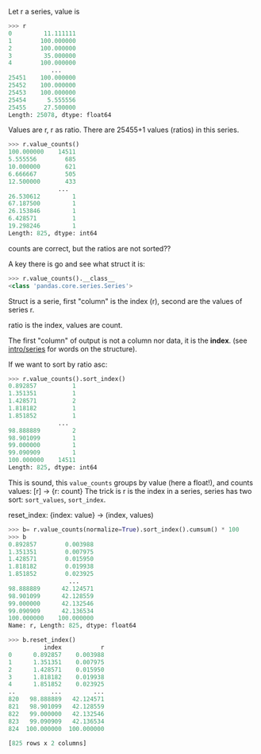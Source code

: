 Let r a series, value is 

```python
>>> r
0         11.111111
1        100.000000
2        100.000000
3         35.000000
4        100.000000
            ...
25451    100.000000
25452    100.000000
25453    100.000000
25454      5.555556
25455     27.500000
Length: 25078, dtype: float64
```

Values are r, r as ratio.
There are 25455+1 values (ratios) in this series.

```python
>>> r.value_counts()
100.000000    14511
5.555556        685
10.000000       621
6.666667        505
12.500000       433
              ...
26.530612         1
67.187500         1
26.153846         1
6.428571          1
19.298246         1
Length: 825, dtype: int64
```

counts are correct, but the ratios are not sorted??

A key there is go and see what struct it is:

```python
>>> r.value_counts().__class__
<class 'pandas.core.series.Series'>
```

Struct is a serie, first "column" is the index (r), second are the values of series r.

ratio is the index, values are count.

The first "column" of output is not a column nor data, it is the __index__.
(see [intro/series](https://pandas.pydata.org/pandas-docs/stable/user_guide/dsintro.html#series) for words on the structure).

If we want to sort by ratio asc:

```python
>>> r.value_counts().sort_index()
0.892857          1
1.351351          1
1.428571          2
1.818182          1
1.851852          1
              ...
98.888889         2
98.901099         1
99.000000         1
99.090909         1
100.000000    14511
Length: 825, dtype: int64
```

This is sound, this `value_counts` groups by value (here a float!), and counts values: [r] → {r: count}
The trick is r is the index in a series, series has two sort: `sort_values`, `sort_index`.

reset_index: {index: value} -> (index, values)

```python
>>> b= r.value_counts(normalize=True).sort_index().cumsum() * 100
>>> b
0.892857        0.003988
1.351351        0.007975
1.428571        0.015950
1.818182        0.019938
1.851852        0.023925
                 ...
98.888889      42.124571
98.901099      42.128559
99.000000      42.132546
99.090909      42.136534
100.000000    100.000000
Name: r, Length: 825, dtype: float64

>>> b.reset_index()
          index           r
0      0.892857    0.003988
1      1.351351    0.007975
2      1.428571    0.015950
3      1.818182    0.019938
4      1.851852    0.023925
..          ...         ...
820   98.888889   42.124571
821   98.901099   42.128559
822   99.000000   42.132546
823   99.090909   42.136534
824  100.000000  100.000000

[825 rows x 2 columns]
```
